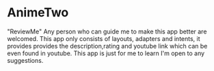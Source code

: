 # AnimeTwo
"ReviewMe"
Any person who can guide me to make this app better are welcomed.
This app only consists of layouts, adapters and intents,
it provides provides the description,rating and youtube link which can be even found in youtube.
This app is just for me to learn
I'm open to any suggestions.
